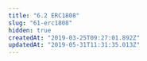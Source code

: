 ```yaml
---
title: "6.2 ERC1808"
slug: "61-erc1808"
hidden: true
createdAt: "2019-03-25T09:27:01.892Z"
updatedAt: "2019-05-31T11:31:35.013Z"
---
```

